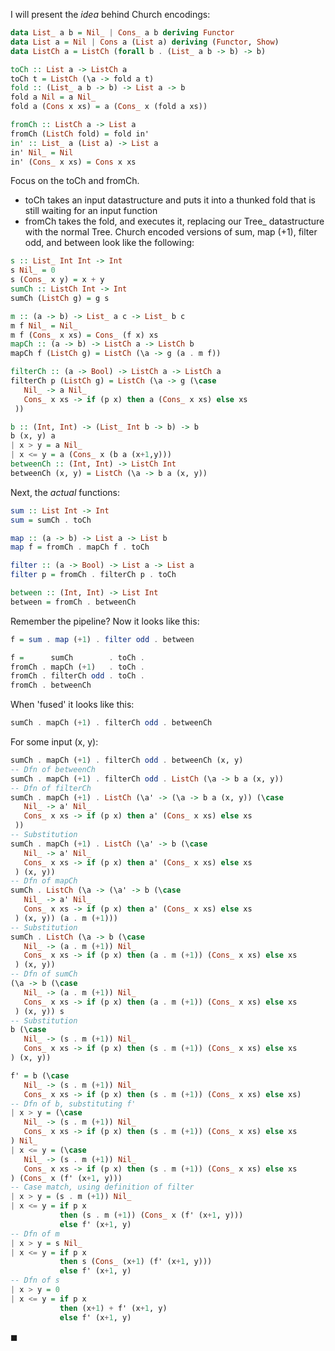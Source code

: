 I will present the _idea_ behind Church encodings:
```haskell
data List_ a b = Nil_ | Cons_ a b deriving Functor
data List a = Nil | Cons a (List a) deriving (Functor, Show)
data ListCh a = ListCh (forall b . (List_ a b -> b) -> b)

toCh :: List a -> ListCh a
toCh t = ListCh (\a -> fold a t)
fold :: (List_ a b -> b) -> List a -> b
fold a Nil = a Nil_
fold a (Cons x xs) = a (Cons_ x (fold a xs))

fromCh :: ListCh a -> List a
fromCh (ListCh fold) = fold in'
in' :: List_ a (List a) -> List a
in' Nil_ = Nil
in' (Cons_ x xs) = Cons x xs
```
Focus on the toCh and fromCh.
- toCh takes an input datastructure and puts it into a thunked fold that is still waiting for an input function
- fromCh takes the fold, and executes it, replacing our Tree_ datastructure with the normal Tree.
Church encoded versions of sum, map (+1), filter odd, and between look like the following:
```haskell
s :: List_ Int Int -> Int
s Nil_ = 0
s (Cons_ x y) = x + y
sumCh :: ListCh Int -> Int
sumCh (ListCh g) = g s

m :: (a -> b) -> List_ a c -> List_ b c
m f Nil_ = Nil_
m f (Cons_ x xs) = Cons_ (f x) xs
mapCh :: (a -> b) -> ListCh a -> ListCh b
mapCh f (ListCh g) = ListCh (\a -> g (a . m f))

filterCh :: (a -> Bool) -> ListCh a -> ListCh a
filterCh p (ListCh g) = ListCh (\a -> g (\case
   Nil_ -> a Nil_
   Cons_ x xs -> if (p x) then a (Cons_ x xs) else xs
 ))

b :: (Int, Int) -> (List_ Int b -> b) -> b
b (x, y) a
| x > y = a Nil_
| x <= y = a (Cons_ x (b a (x+1,y)))
betweenCh :: (Int, Int) -> ListCh Int
betweenCh (x, y) = ListCh (\a -> b a (x, y))
```
Next, the _actual_ functions:
```haskell
sum :: List Int -> Int
sum = sumCh . toCh

map :: (a -> b) -> List a -> List b
map f = fromCh . mapCh f . toCh

filter :: (a -> Bool) -> List a -> List a
filter p = fromCh . filterCh p . toCh

between :: (Int, Int) -> List Int
between = fromCh . betweenCh
```
Remember the pipeline? Now it looks like this:
```haskell
f = sum . map (+1) . filter odd . between

f =	     sumCh        . toCh .
fromCh . mapCh (+1)   . toCh .
fromCh . filterCh odd . toCh .
fromCh . betweenCh
```
When 'fused' it looks like this:
```haskell
sumCh . mapCh (+1) . filterCh odd . betweenCh
```
For some input (x, y):
```haskell
sumCh . mapCh (+1) . filterCh odd . betweenCh (x, y)
-- Dfn of betweenCh
sumCh . mapCh (+1) . filterCh odd . ListCh (\a -> b a (x, y))
-- Dfn of filterCh
sumCh . mapCh (+1) . ListCh (\a' -> (\a -> b a (x, y)) (\case
   Nil_ -> a' Nil_
   Cons_ x xs -> if (p x) then a' (Cons_ x xs) else xs
 ))
-- Substitution
sumCh . mapCh (+1) . ListCh (\a' -> b (\case
   Nil_ -> a' Nil_
   Cons_ x xs -> if (p x) then a' (Cons_ x xs) else xs
 ) (x, y))
-- Dfn of mapCh
sumCh . ListCh (\a -> (\a' -> b (\case
   Nil_ -> a' Nil_
   Cons_ x xs -> if (p x) then a' (Cons_ x xs) else xs
 ) (x, y)) (a . m (+1)))
-- Substitution
sumCh . ListCh (\a -> b (\case
   Nil_ -> (a . m (+1)) Nil_
   Cons_ x xs -> if (p x) then (a . m (+1)) (Cons_ x xs) else xs
 ) (x, y))
-- Dfn of sumCh
(\a -> b (\case
   Nil_ -> (a . m (+1)) Nil_
   Cons_ x xs -> if (p x) then (a . m (+1)) (Cons_ x xs) else xs
 ) (x, y)) s
-- Substitution
b (\case
   Nil_ -> (s . m (+1)) Nil_
   Cons_ x xs -> if (p x) then (s . m (+1)) (Cons_ x xs) else xs
) (x, y))

f' = b (\case
   Nil_ -> (s . m (+1)) Nil_
   Cons_ x xs -> if (p x) then (s . m (+1)) (Cons_ x xs) else xs)
-- Dfn of b, substituting f'
| x > y = (\case
   Nil_ -> (s . m (+1)) Nil_
   Cons_ x xs -> if (p x) then (s . m (+1)) (Cons_ x xs) else xs
) Nil_
| x <= y = (\case
   Nil_ -> (s . m (+1)) Nil_
   Cons_ x xs -> if (p x) then (s . m (+1)) (Cons_ x xs) else xs
) (Cons_ x (f' (x+1, y)))
-- Case match, using definition of filter
| x > y = (s . m (+1)) Nil_
| x <= y = if p x
           then (s . m (+1)) (Cons_ x (f' (x+1, y)))
		   else f' (x+1, y)
-- Dfn of m
| x > y = s Nil_
| x <= y = if p x
           then s (Cons_ (x+1) (f' (x+1, y)))
           else f' (x+1, y)
-- Dfn of s
| x > y = 0
| x <= y = if p x
           then (x+1) + f' (x+1, y)
           else f' (x+1, y)
```
$\blacksquare$